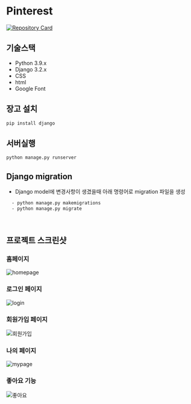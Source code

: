 # Pinterest
[![Repository Card](https://widget.realdeveloper.pro/api/card?user=KyeongHwanMin&repo=Django-pinterest)](https://github.com/KyeongHwanMin/Django-pinterest)


## 기술스택
- Python 3.9.x
- Django 3.2.x
- CSS
- html
- Google Font

## 장고 설치
```sh
pip install django
```
## 서버실행
```sh
python manage.py runserver
```
## Django migration 
- Django model에 변경사항이 생겼을때 아래 명령어로 migration 파일을 생성
```sh
  - python manage.py makemigrations
  - python manage.py migrate
```
<br>

## 프로젝트 스크린샷
### 홈페이지
![homepage](https://user-images.githubusercontent.com/17818416/137148930-04bfda6a-b1cc-4a80-93ab-c4d73de2c734.png)
### 로그인 페이지
![login](https://user-images.githubusercontent.com/17818416/137148882-24afd5b6-c07f-49f0-a093-85043de5f97d.PNG)
### 회원가입 페이지
![회원가입](https://user-images.githubusercontent.com/17818416/137148841-7f34683d-c951-404d-9de1-52fe2bcb502a.PNG)
### 나의 페이지
![mypage](https://user-images.githubusercontent.com/17818416/137148820-ae630138-c3b0-41cd-ba42-8ee807d90d50.PNG)
### 좋아요 기능
![좋아요](https://user-images.githubusercontent.com/17818416/137888437-fe642a2e-ef68-424a-8ba1-77f4bb116da9.PNG)





